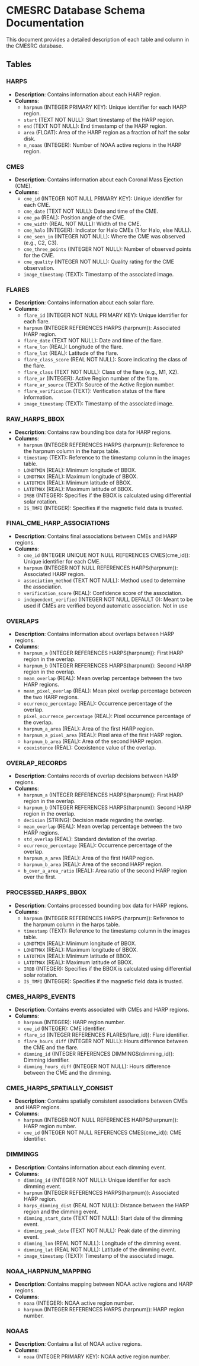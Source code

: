 # CMESRC Database Schema Documentation

This document provides a detailed description of each table and column in the CMESRC database.

## Tables

### HARPS

- **Description**: Contains information about each HARP region.
- **Columns**:
  - `harpnum` (INTEGER PRIMARY KEY): Unique identifier for each HARP region.
  - `start` (TEXT NOT NULL): Start timestamp of the HARP region.
  - `end` (TEXT NOT NULL): End timestamp of the HARP region.
  - `area` (FLOAT): Area of the HARP region as a fraction of half the solar disk.
  - `n_noaas` (INTEGER): Number of NOAA active regions in the HARP region.

### CMES

- **Description**: Contains information about each Coronal Mass Ejection (CME).
- **Columns**:
  - `cme_id` (INTEGER NOT NULL PRIMARY KEY): Unique identifier for each CME.
  - `cme_date` (TEXT NOT NULL): Date and time of the CME.
  - `cme_pa` (REAL): Position angle of the CME.
  - `cme_width` (REAL NOT NULL): Width of the CME.
  - `cme_halo` (INTEGER): Indicator for Halo CMEs (1 for Halo, else NULL).
  - `cme_seen_in` (INTEGER NOT NULL): Where the CME was observed (e.g., C2, C3).
  - `cme_three_points` (INTEGER NOT NULL): Number of observed points for the CME.
  - `cme_quality` (INTEGER NOT NULL): Quality rating for the CME observation.
  - `image_timestamp` (TEXT): Timestamp of the associated image.

### FLARES

- **Description**: Contains information about each solar flare.
- **Columns**:
  - `flare_id` (INTEGER NOT NULL PRIMARY KEY): Unique identifier for each flare.
  - `harpnum` (INTEGER REFERENCES HARPS (harpnum)): Associated HARP region.
  - `flare_date` (TEXT NOT NULL): Date and time of the flare.
  - `flare_lon` (REAL): Longitude of the flare.
  - `flare_lat` (REAL): Latitude of the flare.
  - `flare_class_score` (REAL NOT NULL): Score indicating the class of the flare.
  - `flare_class` (TEXT NOT NULL): Class of the flare (e.g., M1, X2).
  - `flare_ar` (INTEGER): Active Region number of the flare.
  - `flare_ar_source` (TEXT): Source of the Active Region number.
  - `flare_verification` (TEXT): Verification status of the flare information.
  - `image_timestamp` (TEXT): Timestamp of the associated image.

### RAW_HARPS_BBOX

- **Description**: Contains raw bounding box data for HARP regions.
- **Columns**:
  - `harpnum` (INTEGER REFERENCES HARPS (harpnum)): Reference to the harpnum column in the harps table.
  - `timestamp` (TEXT): Reference to the timestamp column in the images table.
  - `LONDTMIN` (REAL): Minimum longitude of BBOX.
  - `LONDTMAX` (REAL): Maximum longitude of BBOX.
  - `LATDTMIN` (REAL): Minimum latitude of BBOX.
  - `LATDTMAX` (REAL): Maximum latitude of BBOX.
  - `IRBB` (INTEGER): Specifies if the BBOX is calculated using differential solar rotation.
  - `IS_TMFI` (INTEGER): Specifies if the magnetic field data is trusted.

### FINAL_CME_HARP_ASSOCIATIONS

- **Description**: Contains final associations between CMEs and HARP regions.
- **Columns**:
  - `cme_id` (INTEGER UNIQUE NOT NULL REFERENCES CMES(cme_id)): Unique identifier for each CME.
  - `harpnum` (INTEGER NOT NULL REFERENCES HARPS(harpnum)): Associated HARP region.
  - `association_method` (TEXT NOT NULL): Method used to determine the association.
  - `verification_score` (REAL): Confidence score of the association.
  - `independent_verified` (INTEGER NOT NULL DEFAULT 0): Meant to be used if CMEs are verified beyond automatic association. Not in use

### OVERLAPS

- **Description**: Contains information about overlaps between HARP regions.
- **Columns**:
  - `harpnum_a` (INTEGER REFERENCES HARPS(harpnum)): First HARP region in the overlap.
  - `harpnum_b` (INTEGER REFERENCES HARPS(harpnum)): Second HARP region in the overlap.
  - `mean_overlap` (REAL): Mean overlap percentage between the two HARP regions.
  - `mean_pixel_overlap` (REAL): Mean pixel overlap percentage between the two HARP regions.
  - `ocurrence_percentage` (REAL): Occurrence percentage of the overlap.
  - `pixel_ocurrence_percentage` (REAL): Pixel occurrence percentage of the overlap.
  - `harpnum_a_area` (REAL): Area of the first HARP region.
  - `harpnum_a_pixel_area` (REAL): Pixel area of the first HARP region.
  - `harpnum_b_area` (REAL): Area of the second HARP region.
  - `coexistence` (REAL): Coexistence value of the overlap.

### OVERLAP_RECORDS

- **Description**: Contains records of overlap decisions between HARP regions.
- **Columns**:
  - `harpnum_a` (INTEGER REFERENCES HARPS(harpnum)): First HARP region in the overlap.
  - `harpnum_b` (INTEGER REFERENCES HARPS(harpnum)): Second HARP region in the overlap.
  - `decision` (STRING): Decision made regarding the overlap.
  - `mean_overlap` (REAL): Mean overlap percentage between the two HARP regions.
  - `std_overlap` (REAL): Standard deviation of the overlap.
  - `ocurrence_percentage` (REAL): Occurrence percentage of the overlap.
  - `harpnum_a_area` (REAL): Area of the first HARP region.
  - `harpnum_b_area` (REAL): Area of the second HARP region.
  - `b_over_a_area_ratio` (REAL): Area ratio of the second HARP region over the first.

### PROCESSED_HARPS_BBOX

- **Description**: Contains processed bounding box data for HARP regions.
- **Columns**:
  - `harpnum` (INTEGER REFERENCES HARPS (harpnum)): Reference to the harpnum column in the harps table.
  - `timestamp` (TEXT): Reference to the timestamp column in the images table.
  - `LONDTMIN` (REAL): Minimum longitude of BBOX.
  - `LONDTMAX` (REAL): Maximum longitude of BBOX.
  - `LATDTMIN` (REAL): Minimum latitude of BBOX.
  - `LATDTMAX` (REAL): Maximum latitude of BBOX.
  - `IRBB` (INTEGER): Specifies if the BBOX is calculated using differential solar rotation.
  - `IS_TMFI` (INTEGER): Specifies if the magnetic field data is trusted.

### CMES_HARPS_EVENTS

- **Description**: Contains events associated with CMEs and HARP regions.
- **Columns**:
  - `harpnum` (INTEGER): HARP region number.
  - `cme_id` (INTEGER): CME identifier.
  - `flare_id` (INTEGER REFERENCES FLARES(flare_id)): Flare identifier.
  - `flare_hours_diff` (INTEGER NOT NULL): Hours difference between the CME and the flare.
  - `dimming_id` (INTEGER REFERENCES DIMMINGS(dimming_id)): Dimming identifier.
  - `dimming_hours_diff` (INTEGER NOT NULL): Hours difference between the CME and the dimming.

### CMES_HARPS_SPATIALLY_CONSIST

- **Description**: Contains spatially consistent associations between CMEs and HARP regions.
- **Columns**:
  - `harpnum` (INTEGER NOT NULL REFERENCES HARPS(harpnum)): HARP region number.
  - `cme_id` (INTEGER NOT NULL REFERENCES CMES(cme_id)): CME identifier.

### DIMMINGS

- **Description**: Contains information about each dimming event.
- **Columns**:
  - `dimming_id` (INTEGER NOT NULL): Unique identifier for each dimming event.
  - `harpnum` (INTEGER REFERENCES HARPS(harpnum)): Associated HARP region.
  - `harps_dimming_dist` (REAL NOT NULL): Distance between the HARP region and the dimming event.
  - `dimming_start_date` (TEXT NOT NULL): Start date of the dimming event.
  - `dimming_peak_date` (TEXT NOT NULL): Peak date of the dimming event.
  - `dimming_lon` (REAL NOT NULL): Longitude of the dimming event.
  - `dimming_lat` (REAL NOT NULL): Latitude of the dimming event.
  - `image_timestamp` (TEXT): Timestamp of the associated image.

### NOAA_HARPNUM_MAPPING

- **Description**: Contains mapping between NOAA active regions and HARP regions.
- **Columns**:
  - `noaa` (INTEGER): NOAA active region number.
  - `harpnum` (INTEGER REFERENCES HARPS (harpnum)): HARP region number.

### NOAAS

- **Description**: Contains a list of NOAA active regions.
- **Columns**:
  - `noaa` (INTEGER PRIMARY KEY): NOAA active region number.
